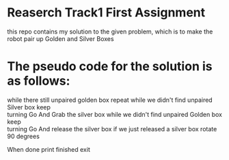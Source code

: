 # Reaserch Track1 First Assignment
this repo contains my solution to the given problem, which is to make the robot pair up Golden and Silver Boxes
# The pseudo code for the solution is as follows: 
while there still unpaired golden box repeat
  while we didn't find unpaired Silver box keep   
    turning
  Go And Grab the silver box
  while we didn't find unpaired Golden box keep   
    turning
  Go And release the silver box
  if we just released a silver box
    rotate 90 degrees

When done print finished
exit